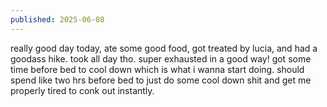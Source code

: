```yaml
---
published: 2025-06-08
---
```


really good day today, ate some good food, got treated by lucia, and had a goodass hike. took all day tho. super exhausted in a good way! got some time before bed to cool down which is what i wanna start doing. should spend like two hrs before bed to just do some cool down shit and get me properly tired to conk out instantly.